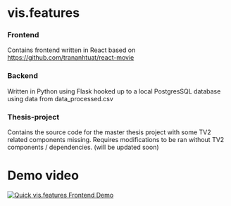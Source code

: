 # vis.features

### Frontend 
Contains frontend written in React based on https://github.com/trananhtuat/react-movie

### Backend 
Written in Python using Flask hooked up to a local PostgresSQL database using data from data_processed.csv

### Thesis-project
Contains the source code for the master thesis project with some TV2 related components missing. Requires modifications to be ran without TV2 components / dependencies. (will be updated soon) 

# Demo video
[![Quick vis.features Frontend Demo](https://img.youtube.com/vi/LGkQ-Cnzf5Q/0.jpg)](https://www.youtube.com/watch?v=LGkQ-Cnzf5Q "Quick vis.features Frontend Demo")
